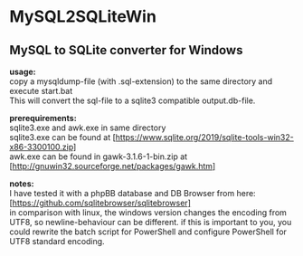 # MySQL2SQLiteWin
## MySQL to SQLite converter for Windows

**usage:**<br/>
copy a mysqldump-file (with .sql-extension) to the same directory and execute start.bat<br/>
This will convert the sql-file to a sqlite3 compatible output.db-file.

**prerequirements:**<br/>
sqlite3.exe and awk.exe in same directory<br/>
sqlite3.exe can be found at [https://www.sqlite.org/2019/sqlite-tools-win32-x86-3300100.zip]<br/>
awk.exe can be found in gawk-3.1.6-1-bin.zip at [http://gnuwin32.sourceforge.net/packages/gawk.htm]<br/>

**notes:**<br/>
I have tested it with a phpBB database and DB Browser from here: [https://github.com/sqlitebrowser/sqlitebrowser]<br/>
in comparison with linux, the windows version changes the encoding from UTF8, so newline-behaviour can be different. if this is important to you, you could rewrite the batch script for PowerShell and configure PowerShell for UTF8 standard encoding.
